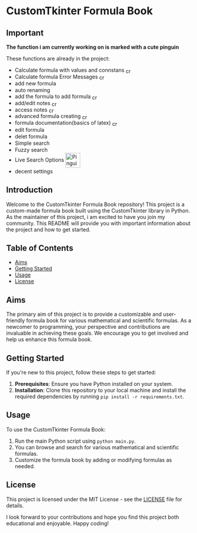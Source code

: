 # CustomTkinter Formula Book

## Important
**The function i am currently working on is marked with a cute pinguin**

These functions are already in the project:
<ul>
  <li>
  Calculate formula with values and connstans
  <img style="vertical-align:middle" src="https://clipart-library.com/images/yikroKr4T.png" width="15" alt="cross">
  </li>

  <li>Calculate formula Error Messages
  <img style="vertical-align:middle" src="https://clipart-library.com/images/yikroKr4T.png" width="15" alt="cross">
  </li>

  <li>
  add new formula  <img style="vertical-align" src="https://www.freeiconspng.com/thumbs/checkmark-png/checkmark-png-5.png" width="15">
  </li>

  <li>
  auto renaming <img style="vertical-align" src="https://www.freeiconspng.com/thumbs/checkmark-png/checkmark-png-5.png" width="15">
  </li>


  <li>
  add the formula to add formula <img style="vertical-align:middle" src="https://clipart-library.com/images/yikroKr4T.png" width="15" alt="cross"> 
  </li>

  <li>
  add/edit notes 
  <img style="vertical-align:middle" src="https://clipart-library.com/images/yikroKr4T.png" width="15" alt="cross">
  </li>

  <li>
  access notes
  <img style="vertical-align:middle" src="https://clipart-library.com/images/yikroKr4T.png" width="15" alt="cross">
  </li>

  <li>
  advanced formula creating
  <img style="vertical-align:middle" src="https://clipart-library.com/images/yikroKr4T.png" width="15" alt="cross">
  </li>

  <li>
  formula documentation(basics of latex)
  <img style="vertical-align:middle" src="https://clipart-library.com/images/yikroKr4T.png" width="15" alt="cross">
  </li>

  <li>edit formula  <img style="vertical-align" src="https://www.freeiconspng.com/thumbs/checkmark-png/checkmark-png-5.png" width="15"></li>

  <li>
  delet formula <img style="vertical-align" src="https://www.freeiconspng.com/thumbs/checkmark-png/checkmark-png-5.png" width="15">
  </li>

  <li>
  Simple search <img style="vertical-align" src="https://www.freeiconspng.com/thumbs/checkmark-png/checkmark-png-5.png" width="15">
  </li>

  <li>
  Fuzzy search <img style="vertical-align" src="https://www.freeiconspng.com/thumbs/checkmark-png/checkmark-png-5.png" width="15">
  
 
  </li>
  <li>
  Live Search Options
  <img style="vertical-align:middle" src="https://www.clipartmax.com/png/middle/480-4800827_little-penguin-simple-cute-penguin-cartoon.png" width="40" alt="Pinguin">

  <li>
  decent settings <img style="vertical-align" src="https://www.freeiconspng.com/thumbs/checkmark-png/checkmark-png-5.png" width="15">
  </li>
</ul>




## Introduction
Welcome to the CustomTkinter Formula Book repository! This project is a custom-made formula book built using the CustomTkinter library in Python. As the maintainer of this project, i am excited to have you join my community. This README will provide you with important information about the project and how to get started.


## Table of Contents
- [Aims](#aims)
- [Getting Started](#getting-started)
- [Usage](#usage)
- [License](#license)

## Aims
The primary aim of this project is to provide a customizable and user-friendly formula book for various mathematical and scientific formulas. As a newcomer to programming, your perspective and contributions are invaluable in achieving these goals. We encourage you to get involved and help us enhance this formula book.


## Getting Started
If you're new to this project, follow these steps to get started:

1. **Prerequisites**: Ensure you have Python installed on your system.
2. **Installation**: Clone this repository to your local machine and install the required dependencies by running `pip install -r requirements.txt`.

## Usage
To use the CustomTkinter Formula Book:

1. Run the main Python script using `python main.py`.
2. You can browse and search for various mathematical and scientific formulas.
3. Customize the formula book by adding or modifying formulas as needed.


## License
This project is licensed under the MIT License - see the [LICENSE](LICENSE) file for details.

I look forward to your contributions and hope you find this project both educational and enjoyable. Happy coding!
